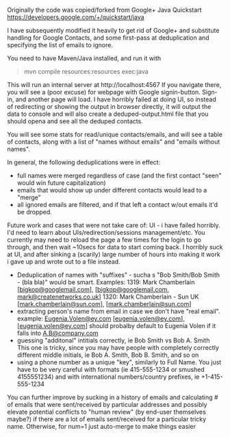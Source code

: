 Originally the code was copied/forked from Google+ Java Quickstart
https://developers.google.com/+/quickstart/java

I have subsequently modified it heavily to get rid of Google+ and substitute handling for 
Google Contacts, and some first-pass at deduplication and specifying the list of emails to ignore.

You need to have Maven/Java installed, and run it with 
> mvn compile resources:resources exec:java

This will run an internal server at http://localhost:4567
If you navigate there, you will see a (poor excuse) for  webpage with Google signin-button. 
Sign-in, and another page will load. 
I have horribly failed at doing UI, so instead of redirecting or showing the output in browser directly, it will output the data to console and will also create a deduped-output.html file that you should opena and see all the deduped contacts. 

You will see some stats for read/unique contacts/emails, and will see a table of contacts, along with a list of "names without emails" and "emails without names".

In general, the following deduplications were in effect:
- full names were merged regardless of case (and the first contact "seen" would win future capitalization)
- emails that would show up under different contacts would lead to a "merge"
- all ignored emails are filtered, and if that left a contact w/out emails it'd be dropped.

Future work and cases that were not take care of:
UI - i have failed horribly. I'd need to learn about UIs/redirection/sessions management/etc. You currently may need to reload the page a few times for the login to go through, and then wait ~10secs for data to start coming back. 
I horribly suck at UI, and after sinking a (scarily) large number of hours into making it work i gave up and wrote out to a file instead.
- Deduplication of names with "suffixes" - sucha s "Bob Smith/Bob Smith - (bla bla)" would be smart.
Examples:
1319: Mark Chamberlain [bigkop@googlemail.com], [bigkop@googlemail.com, mark@createnetworks.co.uk]
1320: Mark Chamberlain - Sun UK [mark.chamberlain@sun.com], [mark.chamberlain@sun.com]
- extracting person's name from email in case we don't have "real email". 
example: Eugenia.Volen@ey.com [eugenia.volen@ey.com], [eugenia.volen@ey.com]
should probalby default to Eugenia Volen if it falls into A.B@company.com
- guessing "additonal" intitials correctly, ie Bob Smith vs Bob A. Smith
This one is tricky, since you may have people with completely correctly different middle initials, ie Bob A. Smith, Bob B. Smith, and so on
- using a phone number as a unique "key", similarly to Full Name. You just have to be very careful with formats (ie 415-555-1234 or smushed 4155551234)
and with international numbers/country prefixes, ie +1-415-555-1234

You can further improve by sucking in a history of emails and calculating # of emails that were sent/received by particular addresses
and possibly elevate potential conflicts to "human review" (by end-user themselves maybe?) if there are a lot of emails sent/received
for a particular tricky name. Otherwise, for num=1 just auto-merge to make things easier
